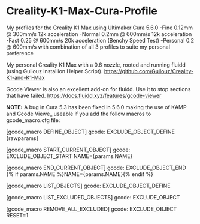 # Creality-K1-Max-Cura-Profile
My profiles for the Creality K1 Max using Ultimaker Cura 5.6.0
  -Fine 0.12mm @ 300mm/s 12k acceleration
  -Normal 0.2mm @ 600mm/s 12k acceleration
  -Fast 0.25 @ 600mm/s 20k acceleration (Benchy Speed Test)
  -Personal 0.2 @ 600mm/s with combination of all 3 profiles to suite my personal preference


My personal Creality K1 Max with a 0.6 nozzle, rooted and running fluidd (using Guilouz Installion Helper Script).
https://github.com/Guilouz/Creality-K1-and-K1-Max


Gcode Viewer is also an excellent add-on for fluidd. Use it to stop sections that have failed.
https://docs.fluidd.xyz/features/gcode-viewer


**NOTE:** A bug in Cura 5.3 has been fixed in 5.6.0 making the use of KAMP and Gcode Viewe_ useable if you add the follow macros to gcode_macro.cfg file:

[gcode_macro DEFINE_OBJECT]
gcode:
  EXCLUDE_OBJECT_DEFINE {rawparams}

[gcode_macro START_CURRENT_OBJECT]
gcode:
  EXCLUDE_OBJECT_START NAME={params.NAME}

[gcode_macro END_CURRENT_OBJECT]
gcode:
  EXCLUDE_OBJECT_END {% if params.NAME %}NAME={params.NAME}{% endif %}

[gcode_macro LIST_OBJECTS]
gcode:
  EXCLUDE_OBJECT_DEFINE

[gcode_macro LIST_EXCLUDED_OBJECTS]
gcode:
  EXCLUDE_OBJECT

[gcode_macro REMOVE_ALL_EXCLUDED]
gcode:
  EXCLUDE_OBJECT RESET=1
